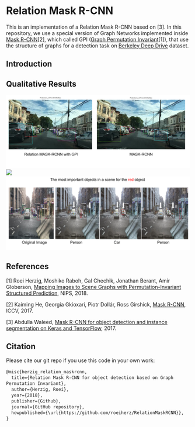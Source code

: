 # Relation Mask R-CNN
This is an implementation of a Relation Mask R-CNN based on [3]. In this repository, we use a special version of Graph Networks implemented inside [Mask R-CNN](https://arxiv.org/abs/1703.06870/)[2], which called GPI ([Graph Permutation Invariant](https://arxiv.org/abs/1802.05451)[1]), that use the structure of graphs for a detection task on [Berkeley Deep Drive](http://bdd-data.berkeley.edu/) dataset.

## Introduction

## Qualitative Results
<img src="qualitive_results.png" width="750">

<img src="scene_interpretability.png" width="750">
<img src="scene_interpretability2.png" width="750">

## References
[1] Roei Herzig, Moshiko Raboh, Gal Chechik, Jonathan Berant, Amir Globerson, [Mapping Images to Scene Graphs with Permutation-Invariant Structured Prediction](https://arxiv.org/abs/1802.05451), NIPS, 2018.

[2] Kaiming He, Georgia Gkioxari, Piotr Dollár, Ross Girshick, [Mask R-CNN](https://arxiv.org/abs/1703.06870/), ICCV, 2017.

[3] Abdulla Waleed, [Mask R-CNN for object detection and instance segmentation on Keras and TensorFlow](https://github.com/matterport/Mask_RCNN), 2017.

## Citation
Please cite our git repo if you use this code in your own work:
```
@misc{herzig_relation_maskrcnn,
  title={Relation Mask R-CNN for object detection based on Graph Permutation Invariant},
  author={Herzig, Roei},
  year={2018},
  publisher={Github},
  journal={GitHub repository},
  howpublished={\url{https://github.com/roeiherz/RelationMaskRCNN}},
}
```
